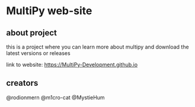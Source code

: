 # MultiPy web-site
## about project
this is a project where you can learn more about multipy and download the latest versions or releases

link to website: https://MultiPy-Development.github.io

## creators
@rodionmern @m1cro-cat @MystieHum
